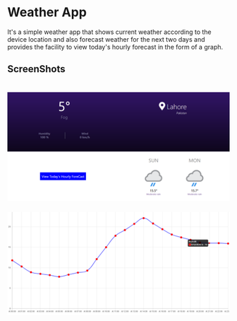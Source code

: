 # Weather App

It's a simple weather app that shows current weather according to the device location and also forecast weather for the next two days  and provides the facility to view today's hourly forecast in the form of a graph.

## ScreenShots

![something went wrong](./READMESamples/AppDemo.png)
==
![Something went wrong](./READMESamples/GraphDemo.png)